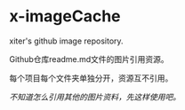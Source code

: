 # x-imageCache
xiter's github image repository.

Github仓库readme.md文件的图片引用资源。

每个项目每个文件夹单独分开，资源互不引用。

*不知道怎么引用其他的图片资料，先这样使用吧。*